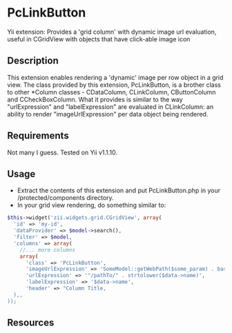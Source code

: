 PcLinkButton
============

Yii extension: Provides a 'grid column' with dynamic image url evaluation, useful in CGridView with objects that have click-able image icon

## Description

This extension enables rendering a 'dynamic' image per row object in a grid view. The class provided by this extension, PcLinkButton, is a brother class to other *Column classes - CDataColumn, CLinkColumn, CButtonColumn and CCheckBoxColumn. 
What it provides is similar to the way "urlExpression" and "labelExpression" are evaluated in CLinkColumn: an ability to render "imageUrlExpression" per data object being rendered.

## Requirements

Not many I guess. Tested on Yii v1.1.10.

## Usage

- Extract the contents of this extension and put PcLinkButton.php in your /protected/components directory.
- In your grid view rendering, do something similar to:

```php
$this->widget('zii.widgets.grid.CGridView', array(
  'id' => 'my-id',
  'dataProvider' => $model->search(),
  'filter' => $model,
  'columns' => array(
    //... more columns
    array(
      'class' => 'PcLinkButton',
      'imageUrlExpression' => 'SomeModel::getWebPath($some_param) . basename($data->category->icon_filename)',
      'urlExpression' => '"/pathTo/" . strtolower($data->name)',
      'labelExpression' => '$data->name',
      'header' => "Column Title,
  ),,
));
```


## Resources


